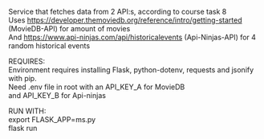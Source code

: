 Service that fetches data from 2 API:s, according to course task 8<br />
Uses https://developer.themoviedb.org/reference/intro/getting-started (MovieDB-API) for amount of movies<br />
And https://www.api-ninjas.com/api/historicalevents (Api-Ninjas-API) for 4 random historical events

REQUIRES:<br />
Environment requires installing Flask, python-dotenv, requests and jsonify with pip.<br />
Need .env file in root with an API_KEY_A for MovieDB<br /> and API_KEY_B for Api-ninjas<br />

RUN WITH:<br />
export FLASK_APP=ms.py<br />
flask run
